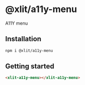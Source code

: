 # @xlit/a11y-menu

A11Y menu

## Installation

```sh
npm i @xlit/a11y-menu
```

## Getting started

```html
<xlit-a11y-menu></xlit-a11y-menu>
```

